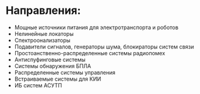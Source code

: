 # Направления:
* Мощные источники питания для электротранспорта и роботов
* Нелинейные локаторы
* Спектроонализаторы
* Подавители сигналов, генераторы шума, блокираторы систем связи
* Простоанственно-распределенные системы радиопомех
* Антиспуфинговые системы
* Системы обнаружения БПЛА
* Распределенные системы управления
* Встраиваемые системы для КИИ
* ИБ систем АСУТП
